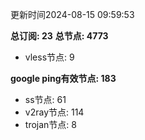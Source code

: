 更新时间2024-08-15 09:59:53

**总订阅: 23**
**总节点: 4773**
- vless节点: 9

**google ping有效节点: 183**
- ss节点: 61
- v2ray节点: 114
- trojan节点: 8
